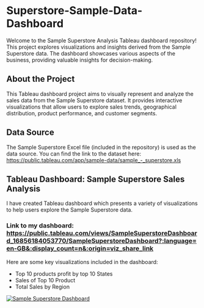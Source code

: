 # Superstore-Sample-Data-Dashboard

Welcome to the Sample Superstore Analysis Tableau dashboard repository! This project explores visualizations and insights derived from the Sample Superstore data. The dashboard showcases various aspects of the business, providing valuable insights for decision-making.

## About the Project

This Tableau dashboard project aims to visually represent and analyze the sales data from the Sample Superstore dataset. It provides interactive visualizations that allow users to explore sales trends, geographical distribution, product performance, and customer segments.

## Data Source

The Sample Superstore Excel file (included in the repository) is used as the data source. 
You can find the link to the dataset here: https://public.tableau.com/app/sample-data/sample_-_superstore.xls

## Tableau Dashboard: Sample Superstore Sales Analysis

I have created Tableau dashboard which presents a variety of visualizations to help users explore the Sample Superstore data.

### Link to my dashboard: https://public.tableau.com/views/SampleSuperstoreDashboard_16856184053770/SampleSuperstoreDashboard?:language=en-GB&:display_count=n&:origin=viz_share_link

Here are some key visualizations included in the dashboard:

- Top 10 products profit by top 10 States
- Sales of Top 10  Product
- Total Sales by Region

<div class='tableauPlaceholder' id='viz1692096474858' style='position: relative'><noscript><a href='#'><img alt='Sample Superstore Dashboard ' src='https:&#47;&#47;public.tableau.com&#47;static&#47;images&#47;Sa&#47;SampleSuperstoreDashboard_16856184053770&#47;SampleSuperstoreDashboard&#47;1_rss.png' style='border: none' /></a></noscript><object class='tableauViz'  style='display:none;'><param name='host_url' value='https%3A%2F%2Fpublic.tableau.com%2F' /> <param name='embed_code_version' value='3' /> <param name='site_root' value='' /><param name='name' value='SampleSuperstoreDashboard_16856184053770&#47;SampleSuperstoreDashboard' /><param name='tabs' value='no' /><param name='toolbar' value='yes' /><param name='static_image' value='https:&#47;&#47;public.tableau.com&#47;static&#47;images&#47;Sa&#47;SampleSuperstoreDashboard_16856184053770&#47;SampleSuperstoreDashboard&#47;1.png' /> <param name='animate_transition' value='yes' /><param name='display_static_image' value='yes' /><param name='display_spinner' value='yes' /><param name='display_overlay' value='yes' /><param name='display_count' value='yes' /><param name='language' value='en-GB' /></object></div>    







